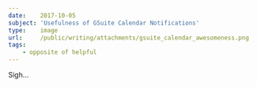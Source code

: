 ```yaml
---
date:    2017-10-05
subject: 'Usefulness of GSuite Calendar Notifications'
type:    image
url:     /public/writing/attachments/gsuite_calendar_awesomeness.png
tags:
    - opposite of helpful
---
```


Sigh...
